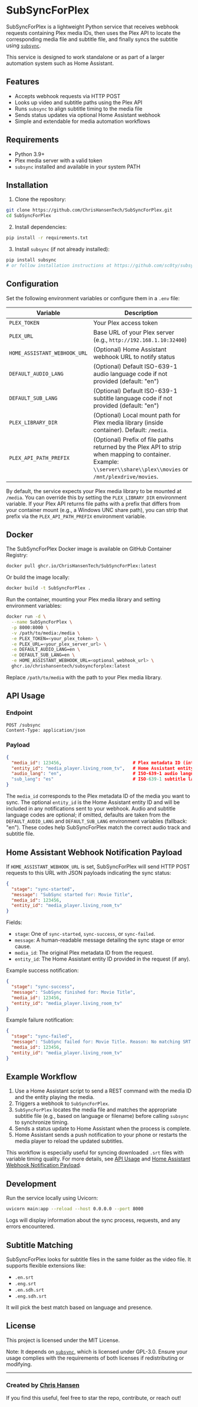 # SubSyncForPlex

SubSyncForPlex is a lightweight Python service that receives webhook requests containing Plex media IDs, then uses the Plex API to locate the corresponding media file and subtitle file, and finally syncs the subtitle using [`subsync`](https://github.com/sc0ty/subsync).

This service is designed to work standalone or as part of a larger automation system such as Home Assistant.

## Features

- Accepts webhook requests via HTTP POST
- Looks up video and subtitle paths using the Plex API
- Runs `subsync` to align subtitle timing to the media file
- Sends status updates via optional Home Assistant webhook
- Simple and extendable for media automation workflows

## Requirements

- Python 3.9+
- Plex media server with a valid token
- `subsync` installed and available in your system PATH

## Installation

1. Clone the repository:

```bash
git clone https://github.com/ChrisHansenTech/SubSyncForPlex.git
cd SubSyncForPlex
```

2. Install dependencies:

```bash
pip install -r requirements.txt
```

3. Install `subsync` (if not already installed):

```bash
pip install subsync
# or follow installation instructions at https://github.com/sc0ty/subsync
```

## Configuration

Set the following environment variables or configure them in a `.env` file:

| Variable           | Description                                                                 |
|--------------------|-----------------------------------------------------------------------------|
| `PLEX_TOKEN`               | Your Plex access token                                               |
| `PLEX_URL`                 | Base URL of your Plex server (e.g., `http://192.168.1.10:32400`)      |
| `HOME_ASSISTANT_WEBHOOK_URL` | (Optional) Home Assistant webhook URL to notify status             |
| `DEFAULT_AUDIO_LANG`         | (Optional) Default ISO-639-1 audio language code if not provided (default: "en") |
| `DEFAULT_SUB_LANG`           | (Optional) Default ISO-639-1 subtitle language code if not provided (default: "en") |
| `PLEX_LIBRARY_DIR`           | (Optional) Local mount path for Plex media library (inside container). Default: `/media`. |
| `PLEX_API_PATH_PREFIX`       | (Optional) Prefix of file paths returned by the Plex API to strip when mapping to container. Example: `\\server\\share\\plex\\movies` or `/mnt/plexdrive/movies`. |

By default, the service expects your Plex media library to be mounted at `/media`. You can override this by setting the `PLEX_LIBRARY_DIR` environment variable. If your Plex API returns file paths with a prefix that differs from your container mount (e.g., a Windows UNC share path), you can strip that prefix via the `PLEX_API_PATH_PREFIX` environment variable.
 
## Docker

The SubSyncForPlex Docker image is available on GitHub Container Registry:

```bash
docker pull ghcr.io/ChrisHansenTech/SubSyncForPlex:latest
```

Or build the image locally:

```bash
docker build -t SubSyncForPlex .
```

Run the container, mounting your Plex media library and setting environment variables:

```bash
docker run -d \
  --name SubSyncForPlex \
  -p 8000:8000 \
  -v /path/to/media:/media \
  -e PLEX_TOKEN=<your_plex_token> \
  -e PLEX_URL=<your_plex_server_url> \
  -e DEFAULT_AUDIO_LANG=en \
  -e DEFAULT_SUB_LANG=en \
  -e HOME_ASSISTANT_WEBHOOK_URL=<optional_webhook_url> \
  ghcr.io/chrishansentech/subsyncforplex:latest
```

Replace `/path/to/media` with the path to your Plex media library.

## API Usage

### Endpoint

```http
POST /subsync
Content-Type: application/json
```

### Payload

```json
{
  "media_id": 123456,                           # Plex metadata ID (integer)
  "entity_id": "media_player.living_room_tv",   # Home Assistant entity ID (optional)
  "audio_lang": "en",                           # ISO-639-1 audio language code (optional; default from DEFAULT_AUDIO_LANG env var, fallback: "en")
  "sub_lang": "es"                              # ISO-639-1 subtitle language code (optional; default from DEFAULT_SUB_LANG env var, fallback: "en")
}
```

The `media_id` corresponds to the Plex metadata ID of the media you want to sync. The optional `entity_id` is the Home Assistant entity ID and will be included in any notifications sent to your webhook. Audio and subtitle language codes are optional; if omitted, defaults are taken from the `DEFAULT_AUDIO_LANG` and `DEFAULT_SUB_LANG` environment variables (fallback: "en"). These codes help SubSyncForPlex match the correct audio track and subtitle file.

## Home Assistant Webhook Notification Payload

If `HOME_ASSISTANT_WEBHOOK_URL` is set, SubSyncForPlex will send HTTP POST requests to this URL with JSON payloads indicating the sync status:

```json
{
  "stage": "sync-started",
  "message": "SubSync started for: Movie Title",
  "media_id": 123456,
  "entity_id": "media_player.living_room_tv"
}
```

Fields:
- `stage`: One of `sync-started`, `sync-success`, or `sync-failed`.
- `message`: A human-readable message detailing the sync stage or error cause.
- `media_id`: The original Plex metadata ID from the request.
- `entity_id`: The Home Assistant entity ID provided in the request (if any).

Example success notification:

```json
{
  "stage": "sync-success",
  "message": "SubSync finished for: Movie Title",
  "media_id": 123456,
  "entity_id": "media_player.living_room_tv"
}
```

Example failure notification:

```json
{
  "stage": "sync-failed",
  "message": "SubSync failed for: Movie Title. Reason: No matching SRT file found",
  "media_id": 123456,
  "entity_id": "media_player.living_room_tv"
}
```

## Example Workflow

1. Use a Home Assistant script to send a REST command with the media ID and the entity playing the media.
2. Triggers a webhook to `SubSyncForPlex`.
3. `SubSyncForPlex` locates the media file and matches the appropriate subtitle file (e.g., based on language or filename) before calling `subsync` to synchronize timing.
4. Sends a status update to Home Assistant when the process is complete.
5. Home Assistant sends a push notification to your phone or restarts the media player to reload the updated subtitles.

This workflow is especially useful for syncing downloaded `.srt` files with variable timing quality. For more details, see [API Usage](#api-usage) and [Home Assistant Webhook Notification Payload](#home-assistant-webhook-notification-payload).

## Development

Run the service locally using Uvicorn:

```bash
uvicorn main:app --reload --host 0.0.0.0 --port 8000
```

Logs will display information about the sync process, requests, and any errors encountered.

## Subtitle Matching

SubSyncForPlex looks for subtitle files in the same folder as the video file. It supports flexible extensions like:

- `.en.srt`
- `.eng.srt`
- `.en.sdh.srt`
- `.eng.sdh.srt`

It will pick the best match based on language and presence.

## License

This project is licensed under the MIT License.

Note: It depends on [`subsync`](https://github.com/sc0ty/subsync), which is licensed under GPL-3.0. Ensure your usage complies with the requirements of both licenses if redistributing or modifying.

---

### Created by [Chris Hansen](https://chrishansen.tech)

If you find this useful, feel free to star the repo, contribute, or reach out!
